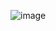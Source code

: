 ![image](https://github.com/ejoukou/practice/assets/129059902/257f5593-3edd-42a6-b0a5-92659e2004f6)

